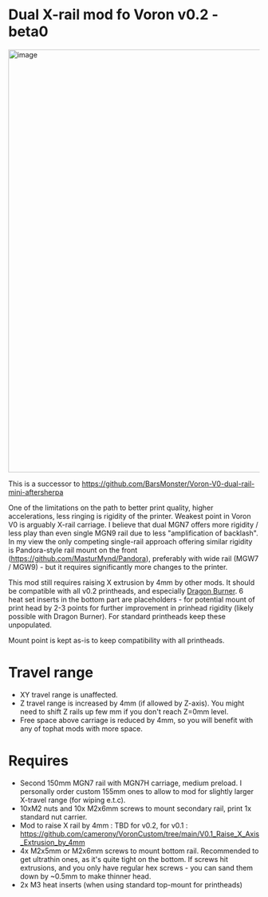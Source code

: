 # Dual X-rail mod fo Voron v0.2 - beta0
<img width="1328" height="848" alt="image" src="https://github.com/user-attachments/assets/ae01ae8a-5e38-4bd2-af1d-d7aafe375e90" />


This is a successor to https://github.com/BarsMonster/Voron-V0-dual-rail-mini-aftersherpa

One of the limitations on the path to better print quality, higher accelerations, less ringing is rigidity of the printer. Weakest point in Voron V0 is arguably X-rail carriage. I believe that dual MGN7 offers more rigidity / less play than even single MGN9 rail due to less "amplification of backlash". In my view the only competing single-rail approach offering similar rigidity is Pandora-style rail mount on the front (https://github.com/MasturMynd/Pandora), preferably with wide rail (MGW7 / MGW9) - but it requires significantly more changes to the printer.

This mod still requires raising X extrusion by 4mm by other mods.
It should be compatible with all v0.2 printheads, and especially [Dragon Burner](https://github.com/chirpy2605/voron/tree/main/V0/Dragon_Burner). 
6 heat set inserts in the bottom part are placeholders - for potential mount of print head by 2-3 points for further improvement in prinhead rigidity (likely possible with Dragon Burner). For standard printheads keep these unpopulated. 

Mount point is kept as-is to keep compatibility with all printheads. 

# Travel range

* XY travel range is unaffected.
* Z travel range is increased by 4mm (if allowed by Z-axis). You might need to shift Z rails up few mm if you don't reach Z=0mm level.
* Free space above carriage is reduced by 4mm, so you will benefit with any of tophat mods with more space.

# Requires

* Second 150mm MGN7 rail with MGN7H carriage, medium preload. I personally order custom 155mm ones to allow to mod for slightly larger X-travel range (for wiping e.t.c).
* 10xM2 nuts and 10x M2x6mm screws to mount secondary rail, print 1x standard nut carrier.
* Mod to raise X rail by 4mm : TBD for v0.2, for v0.1 : https://github.com/camerony/VoronCustom/tree/main/V0.1_Raise_X_Axis_Extrusion_by_4mm
* 4x M2x5mm or M2x6mm screws to mount bottom rail. Recommended to get ultrathin ones, as it's quite tight on the bottom. If screws hit extrusions, and you only have regular hex screws - you can sand them down by ~0.5mm to make thinner head.
* 2x M3 heat inserts (when using standard top-mount for printheads)
